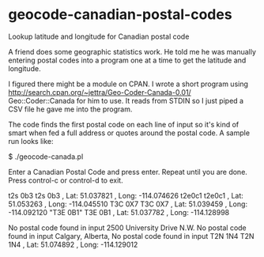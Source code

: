 geocode-canadian-postal-codes
=============================

Lookup latitude and longitude for Canadian postal code

A friend does some geographic statistics work. He told me he was manually
entering postal codes into a program one at a time to get the latitude and
longitude.

I figured there might be a module on CPAN. I wrote a short program using
http://search.cpan.org/~jettra/Geo-Coder-Canada-0.01/ Geo::Coder::Canada
for him to use. It reads from STDIN so I just piped a CSV file he gave me
into the program.

The code finds the first postal code on each line of input so it's kind of
smart when fed a full address or quotes around the postal code. A sample run
looks like:<br>


  $ ./geocode-canada.pl
  
  Enter a Canadian Postal Code and press enter.
  Repeat until you are done.  Press control-c or control-d to exit.
  
  t2s 0b3
  t2s 0b3 , Lat: 51.037821        , Long: -114.074626
  t2e0c1
  t2e0c1  , Lat: 51.053263        , Long: -114.045510
  T3C 0X7
  T3C 0X7 , Lat: 51.039459        , Long: -114.092120
  "T3E 0B1"
  T3E 0B1 , Lat: 51.037782        , Long: -114.128998
  
  No postal code found in input
  2500 University Drive N.W.
  No postal code found in input
  Calgary, Alberta,
  No postal code found in input
  T2N 1N4
  T2N 1N4 , Lat: 51.074892        , Long: -114.129012

